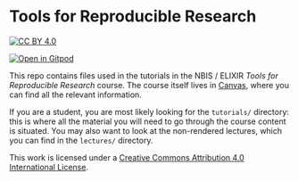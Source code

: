 # Tools for Reproducible Research

[![CC BY 4.0][cc-by-shield]][cc-by]

[![Open in Gitpod](https://gitpod.io/button/open-in-gitpod.svg)][gitpod]

This repo contains files used in the tutorials in the NBIS / ELIXIR *Tools for
Reproducible Research* course. The course itself lives in [Canvas](https://uppsala.instructure.com/courses),
where you can find all the relevant information.

If you are a student, you are most likely looking for the `tutorials/`
directory: this is where all the material you will need to go through the
course content is situated. You may also want to look at the non-rendered
lectures, which you can find in the `lectures/` directory.

This work is licensed under a [Creative Commons Attribution 4.0 International License][cc-by].

[cc-by]: http://creativecommons.org/licenses/by/4.0/
[cc-by-shield]: https://img.shields.io/badge/License-CC%20BY%204.0-lightgrey.svg
[gitpod]: https://gitpod.io/#https://github.com/NBISweden/workshop-reproducible-research
